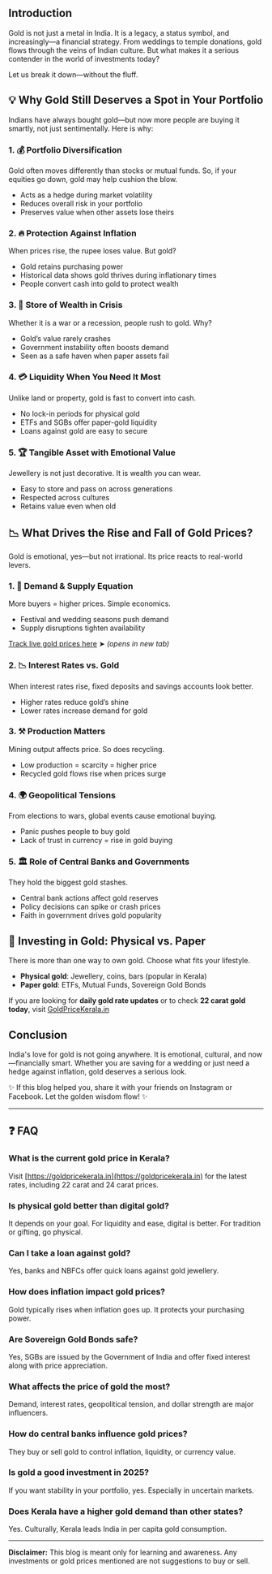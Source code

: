 ## Introduction

Gold is not just a metal in India. It is a legacy, a status symbol, and increasingly—a financial strategy.
From weddings to temple donations, gold flows through the veins of Indian culture. But what makes it
a serious contender in the world of investments today?

Let us break it down—without the fluff.

## 💡 Why Gold Still Deserves a Spot in Your Portfolio

Indians have always bought gold—but now more people are buying it smartly, not just sentimentally.
Here is why:

### 1. 💰 Portfolio Diversification

Gold often moves differently than stocks or mutual funds. So, if your equities go down, gold may
help cushion the blow.

* Acts as a hedge during market volatility
* Reduces overall risk in your portfolio
* Preserves value when other assets lose theirs

### 2. 🔥 Protection Against Inflation

When prices rise, the rupee loses value. But gold?

* Gold retains purchasing power
* Historical data shows gold thrives during inflationary times
* People convert cash into gold to protect wealth

### 3. 🏦 Store of Wealth in Crisis

Whether it is a war or a recession, people rush to gold. Why?

* Gold’s value rarely crashes
* Government instability often boosts demand
* Seen as a safe haven when paper assets fail

### 4. 💳 Liquidity When You Need It Most

Unlike land or property, gold is fast to convert into cash.

* No lock-in periods for physical gold
* ETFs and SGBs offer paper-gold liquidity
* Loans against gold are easy to secure

### 5. 🏆 Tangible Asset with Emotional Value

Jewellery is not just decorative. It is wealth you can wear.

* Easy to store and pass on across generations
* Respected across cultures
* Retains value even when old

## 📉 What Drives the Rise and Fall of Gold Prices?

Gold is emotional, yes—but not irrational. Its price reacts to real-world levers.

### 1. 🔄 Demand & Supply Equation

More buyers = higher prices. Simple economics.

* Festival and wedding seasons push demand
* Supply disruptions tighten availability

[Track live gold prices here](https://goldpricekerala.in) ➤ *(opens in new tab)*

### 2. 📉 Interest Rates vs. Gold

When interest rates rise, fixed deposits and savings accounts look better.

* Higher rates reduce gold’s shine
* Lower rates increase demand for gold

### 3. ⚒️ Production Matters

Mining output affects price. So does recycling.

* Low production = scarcity = higher price
* Recycled gold flows rise when prices surge

### 4. 🌍 Geopolitical Tensions

From elections to wars, global events cause emotional buying.

* Panic pushes people to buy gold
* Lack of trust in currency = rise in gold buying

### 5. 🏛 Role of Central Banks and Governments

They hold the biggest gold stashes.

* Central bank actions affect gold reserves
* Policy decisions can spike or crash prices
* Faith in government drives gold popularity

## 🔄 Investing in Gold: Physical vs. Paper

There is more than one way to own gold. Choose what fits your lifestyle.

* **Physical gold**: Jewellery, coins, bars (popular in Kerala)
* **Paper gold**: ETFs, Mutual Funds, Sovereign Gold Bonds

If you are looking for **daily gold rate updates** or to check **22 carat gold today**, visit
[GoldPriceKerala.in](https://goldpricekerala.in)

## Conclusion

India's love for gold is not going anywhere. It is emotional, cultural, and now—financially smart.
Whether you are saving for a wedding or just need a hedge against inflation, gold deserves a
serious look.

✨ If this blog helped you, share it with your friends on Instagram or Facebook. Let the golden
wisdom flow! ✨

---

## ❓ FAQ

### What is the current gold price in Kerala?

Visit [https://goldpricekerala.in](https://goldpricekerala.in) for the latest rates, including 22 carat and 24 carat prices.

### Is physical gold better than digital gold?

It depends on your goal. For liquidity and ease, digital is better. For tradition or gifting, go physical.

### Can I take a loan against gold?

Yes, banks and NBFCs offer quick loans against gold jewellery.

### How does inflation impact gold prices?

Gold typically rises when inflation goes up. It protects your purchasing power.

### Are Sovereign Gold Bonds safe?

Yes, SGBs are issued by the Government of India and offer fixed interest along with price
appreciation.

### What affects the price of gold the most?

Demand, interest rates, geopolitical tension, and dollar strength are major influencers.

### How do central banks influence gold prices?

They buy or sell gold to control inflation, liquidity, or currency value.

### Is gold a good investment in 2025?

If you want stability in your portfolio, yes. Especially in uncertain markets.

### Does Kerala have a higher gold demand than other states?

Yes. Culturally, Kerala leads India in per capita gold consumption.

---

**Disclaimer:** This blog is meant only for learning and awareness. Any investments or gold prices
mentioned are not suggestions to buy or sell.
